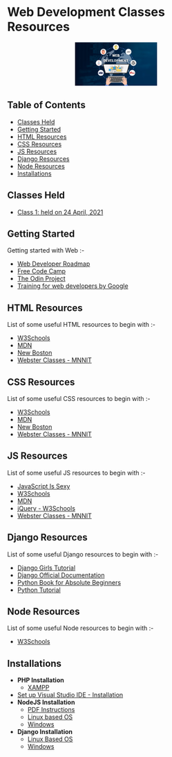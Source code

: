 # Web Development Classes Resources
<div align="center"><img src="./web_dev_image.jpeg" height="100"/></div>

## Table of Contents
- [Classes Held](#classes-held)
- [Getting Started](#getting-started)
- [HTML Resources](#html-resources)
- [CSS Resources](#css-resources)
- [JS Resources](#js-resources)
- [Django Resources](#django-resources)
- [Node Resources](#node-resources)
- [Installations](#installations)

## Classes Held

- [Class 1: held on 24 April, 2021](2021_04_24_WebClass-1)

## Getting Started
Getting started with Web :-

* [Web Developer Roadmap](https://github.com/CC-MNNIT/developer-roadmap)
* [Free Code Camp](https://learn.freecodecamp.org/)
* [The Odin Project](https://www.theodinproject.com/courses/)
* [Training for web developers by Google](https://developers.google.com/training/)

## HTML Resources
List of some useful HTML resources to begin with :-

* [W3Schools](https://www.w3schools.com/html/)
* [MDN](https://developer.mozilla.org/en-US/docs/Web/HTML)
* [New Boston](https://www.youtube.com/playlist?list=PL081AC329706B2953)
* [Webster Classes - MNNIT](https://github.com/CC-MNNIT/2018-19-Classes/tree/master/WebDev)

## CSS Resources
List of some useful CSS resources to begin with :-

* [W3Schools](https://www.w3schools.com/css/default.asp)
* [MDN](https://developer.mozilla.org/en-US/docs/Web/CSS)
* [New Boston](https://www.youtube.com/playlist?list=PL4365CEFCE3DC35D1)
* [Webster Classes - MNNIT](https://github.com/CC-MNNIT/2018-19-Classes/tree/master/WebDev)

## JS Resources
List of some useful JS resources to begin with :-

* [JavaScript Is Sexy](http://javascriptissexy.com/16-javascript-concepts-you-must-know-well/)
* [W3Schools](https://www.w3schools.com/js/default.asp)
* [MDN](https://developer.mozilla.org/en-US/docs/Web/JavaScript)
* [jQuery - W3Schools](https://www.w3schools.com/jquery/default.asp)
* [Webster Classes - MNNIT](https://github.com/CC-MNNIT/2018-19-Classes/tree/master/WebDev)

## Django Resources
List of some useful Django resources to begin with :-

* [Django Girls Tutorial](https://tutorial.djangogirls.org/en/)
* [Django Official Documentation](https://docs.djangoproject.com/en/3.2/intro/)
* [Python Book for Absolute Beginners](https://drive.google.com/file/d/1bopnZt5DqgIzwx2BR1uMYBXk8-6HKmDK/view?usp=sharing)
* [Python Tutorial](https://www.youtube.com/watch?v=YYXdXT2l-Gg&list=PL-osiE80TeTskrapNbzXhwoFUiLCjGgY7)

## Node Resources
List of some useful Node resources to begin with :-

* [W3Schools](https://www.w3schools.com/nodejs/)

## Installations
* __PHP Installation__
	- [XAMPP](https://www.apachefriends.org/download.html)
* [Set up Visual Studio IDE -  Installation](https://code.visualstudio.com/docs/setup/setup-overview)
* __NodeJS Installation__
	- [PDF Instructions](https://github.com/CC-MNNIT/2020-21-Classes/blob/master/WebD/Installation%20Guide.pdf)
	- [Linux based OS](https://nodejs.org/en/download/package-manager/)
	- [Windows](https://nodejs.org/en/download/)
* __Django Installation__
	- [Linux Based OS](https://drive.google.com/open?id=1a349WG01xBNShJzYnYwrT5L5Lshhnxc9)
	- [Windows](https://drive.google.com/open?id=1ZvUfMq82X8B0SSfvpQoBsdAoAE99oHG5)